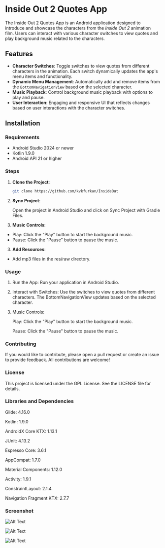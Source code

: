# Inside Out 2 Quotes App

The Inside Out 2 Quotes App is an Android application designed to introduce and showcase the characters from the *Inside Out 2* animation film. Users can interact with various character switches to view quotes and play background music related to the characters.

## Features

- **Character Switches**: Toggle switches to view quotes from different characters in the animation. Each switch dynamically updates the app's menu items and functionality.
- **Dynamic Menu Management**: Automatically add and remove items from the `BottomNavigationView` based on the selected character.
- **Music Playback**: Control background music playback with options to play and pause.
- **User Interaction**: Engaging and responsive UI that reflects changes based on user interactions with the character switches.

## Installation

### Requirements
- Android Studio 2024 or newer
- Kotlin 1.9.0
- Android API 21 or higher

### Steps
1. **Clone the Project**:
   ```bash
   git clone https://github.com/kvkfurkan/InsideOut

2. **Sync Project**:

   Open the project in Android Studio and click on Sync Project with Gradle Files.

3. **Music Controls**:

- Play: Click the "Play" button to start the background music.
- Pause: Click the "Pause" button to pause the music.

3. **Add Resources**:
  - Add mp3 files in the res/raw directory.


### Usage

1. Run the App: Run your application in Android Studio.

2. Interact with Switches: Use the switches to view quotes from different characters. The BottomNavigationView updates based on the selected character.

3. Music Controls:

    Play: Click the "Play" button to start the background music.
    
    Pause: Click the "Pause" button to pause the music.


### Contributing
If you would like to contribute, please open a pull request or create an issue to provide feedback. All contributions are welcome!

### License

This project is licensed under the GPL License. See the LICENSE file for details.

### Libraries and Dependencies

Glide: 4.16.0

Kotlin: 1.9.0

AndroidX Core KTX: 1.13.1

JUnit: 4.13.2

Espresso Core: 3.6.1

AppCompat: 1.7.0

Material Components: 1.12.0

Activity: 1.9.1

ConstraintLayout: 2.1.4

Navigation Fragment KTX: 2.7.7


### Screenshot

![Alt Text](https://imgtr.ee/images/2024/08/30/d1d192a75b0fb2b30785cd7c2269371c.png)

![Alt Text](https://imgtr.ee/images/2024/08/30/ab55efa169ea76f69c87b557b63fefd5.png)

![Alt Text](https://imgtr.ee/images/2024/08/30/d72a6c663b13fe865eea1154a61fb43e.png)
